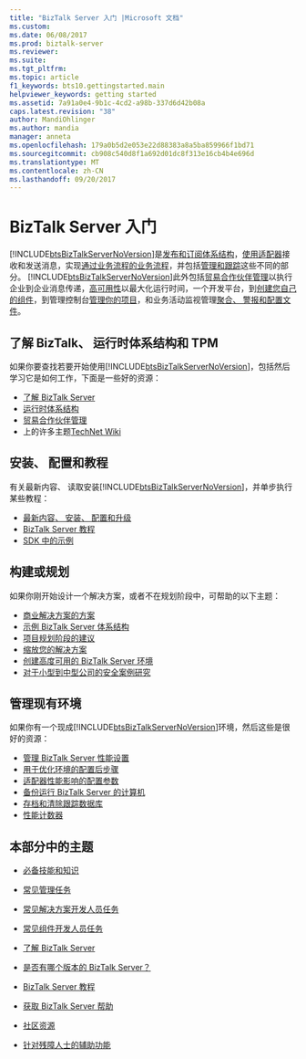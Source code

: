 ```yaml
---
title: "BizTalk Server 入门 |Microsoft 文档"
ms.custom: 
ms.date: 06/08/2017
ms.prod: biztalk-server
ms.reviewer: 
ms.suite: 
ms.tgt_pltfrm: 
ms.topic: article
f1_keywords: bts10.gettingstarted.main
helpviewer_keywords: getting started
ms.assetid: 7a91a0e4-9b1c-4cd2-a98b-337d6d42b08a
caps.latest.revision: "38"
author: MandiOhlinger
ms.author: mandia
manager: anneta
ms.openlocfilehash: 179a0b5d2e053e22d88383a8a5ba859966f1bd71
ms.sourcegitcommit: cb908c540d8f1a692d01dc8f313e16cb4b4e696d
ms.translationtype: MT
ms.contentlocale: zh-CN
ms.lasthandoff: 09/20/2017
---
```

# <a name="getting-started-with-biztalk-server"></a>BizTalk Server 入门
[!INCLUDE[btsBizTalkServerNoVersion](../includes/btsbiztalkservernoversion-md.md)]是[发布和订阅体系结构](../core/publish-and-subscribe-architecture.md)，[使用适配器](../core/using-adapters.md)接收和发送消息，实现[通过业务流程的业务流程](../core/defining-business-processes.md)，并包括[管理和跟踪](../core/management-and-tracking-architecture.md)这些不同的部分。 [!INCLUDE[btsBizTalkServerNoVersion](../includes/btsbiztalkservernoversion-md.md)]此外包括[贸易合作伙伴管理](../core/trading-partner-management-using-biztalk-server.md)以执行企业到企业消息传递，[高可用性](../core/planning-for-high-availability3.md)以最大化运行时间，一个开发平台，到[创建您自己的组件](../core/developing-custom-components.md)，到管理控制台[管理你的项目](../core/operational-and-administrative-tasks-in-your-biztalk-environment.md)，和业务活动监视管理[聚合、 警报和配置文件](../core/using-business-activity-monitoring.md)。

## <a name="understanding-biztalk-runtime-architecture-and-tpm"></a>了解 BizTalk、 运行时体系结构和 TPM
如果你要查找若要开始使用[!INCLUDE[btsBizTalkServerNoVersion](../includes/btsbiztalkservernoversion-md.md)]，包括然后学习它是如何工作，下面是一些好的资源： 

* [了解 BizTalk Server](../core/understanding-biztalk-server.md)
* [运行时体系结构](../core/runtime-architecture.md)
* [贸易合作伙伴管理](../core/trading-partner-management-using-biztalk-server.md)
* 上的许多主题[TechNet Wiki](http://social.technet.microsoft.com/wiki/contents/articles/2240.biztalk-server-resources-on-the-technet-wiki.aspx)

## <a name="install-configure-and-tutorials"></a>安装、 配置和教程
有关最新内容、 读取安装[!INCLUDE[btsBizTalkServerNoVersion](../includes/btsbiztalkservernoversion-md.md)]，并单步执行某些教程： 
  
* [最新内容、 安装、 配置和升级](../install-and-config-guides/biztalk-server-what-s-new-installation-configuration-and-upgrade.md)  
* [BizTalk Server 教程](../core/biztalk-server-tutorials.md)
* [SDK 中的示例](../core/samples-in-the-sdk.md)

## <a name="architecting-or-planning"></a>构建或规划
如果你刚开始设计一个解决方案，或者不在规划阶段中，可帮助的以下主题： 

* [商业解决方案的方案](../core/scenarios-for-business-solutions.md)
* [示例 BizTalk Server 体系结构](../core/sample-biztalk-server-architectures.md)
* [项目规划阶段的建议](../core/project-planning-recommendations-by-phase.md)
* [缩放您的解决方案](../core/scaling-your-solutions.md)
* [创建高度可用的 BizTalk Server 环境](../core/creating-a-highly-available-biztalk-server-environment.md)
* [对于小型到中型公司的安全案例研究](../core/security-case-studies-for-small-to-medium-sized-companies.md)

## <a name="manage-existing-environments"></a>管理现有环境
如果你有一个现成[!INCLUDE[btsBizTalkServerNoVersion](../includes/btsbiztalkservernoversion-md.md)]环境，然后这些是很好的资源： 

* [管理 BizTalk Server 性能设置](../core/managing-biztalk-server-performance-settings.md)
* [用于优化环境的配置后步骤](../install-and-config-guides/post-configuration-steps-to-optimize-your-environment.md)
* [适配器性能影响的配置参数](../core/configuration-parameters-that-affect-adapter-performance.md)
* [备份运行 BizTalk Server 的计算机](../core/backing-up-a-computer-running-biztalk-server.md)
* [存档和清除跟踪数据库](../core/archiving-and-purging-the-biztalk-tracking-database.md)
* [性能计数器](../core/performance-counters.md)

 
## <a name="topics-in-this-section"></a>本部分中的主题  
  
-   [必备技能和知识](../core/prerequisite-skills-and-knowledge5.md)  
  
-   [常见管理任务](../core/common-administrative-tasks4.md)  
  
-   [常见解决方案开发人员任务](../core/common-solution-developer-tasks.md)  
  
-   [常见组件开发人员任务](../core/common-component-developer-tasks.md)  
  
-   [了解 BizTalk Server](../core/understanding-biztalk-server.md)  
  
-   [是否有哪个版本的 BizTalk Server？](../core/what-version-of-biztalk-server-do-i-have.md)  
  
-   [BizTalk Server 教程](../core/biztalk-server-tutorials.md)  
  
-   [获取 BizTalk Server 帮助](../core/getting-biztalk-server-assistance.md)  
  
-   [社区资源](../core/community-resources5.md)  
  
-   [针对残障人士的辅助功能](../core/accessibility-for-people-with-disabilities1.md)